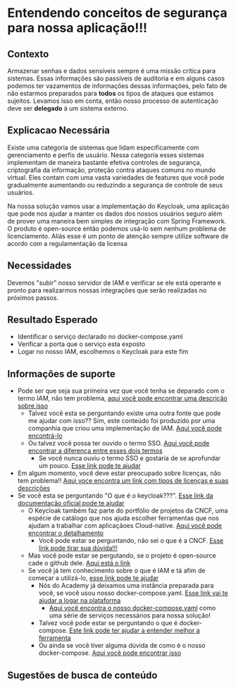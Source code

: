 # Entendendo conceitos de segurança para nossa aplicação!!!

## Contexto

Armazenar senhas e dados sensíveis sempre é uma missão crítica para sistemas. 
Essas informações são passíveis de auditoria e em alguns casos podemos ter vazamentos de informações 
dessas informações, pelo fato de não estarmos preparados para **todos** os tipos de ataques que estamos sujeitos.
Levamos isso em conta, então nosso processo de autenticação deve ser **delegado** à um sistema externo.

## Explicacao Necessária

Existe uma categoria de sistemas que lidam especificamente com gerenciamento e perfis de usuário. 
Nessa categoria esses sistemas implementam de maneira bastante efetiva controles de segurança, 
criptografia da informação, proteção contra ataques comuns no mundo virtual. 
Eles contam com uma vasta variedades de features que você pode gradualmente aumentando ou 
reduzindo a segurança de controle de seus usuários. 

Na nossa solução vamos usar a implementação do Keycloak, uma aplicação que pode nos ajudar a manter
os dados dos nossos usuários seguro além de prover uma maneira bem simples de integração com Spring Framework.
O produto é open-source então podemos usá-lo sem nenhum problema de licenciamento. Aliás esse é um ponto
de atenção sempre utilize software de acordo com a regulamentação da licensa

## Necessidades

Devemos "subir" nosso servidor de IAM e verificar se ele está operante e pronto para realizarmos
nossas integrações que serão realizadas no próximos passos.


## Resultado Esperado
- Identificar o serviço declarado no docker-compose.yaml
- Verificar a porta que o serviço esta exposto
- Logar no nosso IAM, escolhemos o Keycloak para este fim

## Informações de suporte
 
* Pode ser que seja sua primeira vez que você tenha se deparado com o termo _IAM_, 
não tem problema, [aqui você pode encontrar uma descrição sobre isso](https://www.gartner.com/en/information-technology/glossary/identity-and-access-management-iam)
  * Talvez você esta se perguntando existe uma outra fonte que pode me ajudar com isso?? Sim, este conteúdo foi produzido
  por uma companhia que criou uma implementação de IAM. [Aqui você pode encontrá-lo](https://www.okta.com/identity-101/federated-identity-vs-sso/)
  * Ou talvez você possa ter ouvido o termo SSO. [Aqui você pode encontrar a diferença entre esses dois termos](https://searchsecurity.techtarget.com/definition/federated-identity-management) 
    * Se você nunca ouviu o termo SSO e gostaria de se aprofundar um pouco. [Esse link pode te ajudar](https://www.cloudflare.com/learning/access-management/what-is-sso/)
* Em algum momento, você deve estar preocupado sobre licenças, não tem problema!! [Aqui voce encontra um link com tipos de licenças e suas descrições](https://opensource.org/licenses)        
* Se você esta se perguntando "O que é o keycloak???". [Esse link da documentação oficial pode te ajudar](https://www.keycloak.org/)
  * O Keycloak também faz parte do portfólio de projetos da CNCF, uma espécie de catálogo que nos ajuda escolher
   ferramentas que nos ajudam a trabalhar com aplicaçãoes Cloud-native. [Aqui você pode encontrar o detalhamento](https://landscape.cncf.io/selected=keycloak)
    * Você pode estar se perguntando, não sei o que é a CNCF. [Esse link pode tirar sua dúvida!!!](https://www.cncf.io/)  
  * Mas você pode estar se pergutando, se o projeto é open-source cade o github dele. [Aqui está o link](https://github.com/keycloak/keycloak)   
  * Se você já tem conhecimento sobre o que é IAM e tá afim de começar a utilizá-lo, [esse link pode te ajudar](https://www.keycloak.org/docs/latest/getting_started/index.html)  
    * Nós do Academy já deixamos uma instância preparada para você, se você usou nosso docker-compose.yaml. 
    [Esse link vai te ajudar a logar na plataforma](../informacao_procedural/login-keycloak.md) 
      * [Aqui você encontra o nosso docker-compose.yaml](../informacao_procedural/nosso-compose.md) como uma série de serviços necessários para nossa solução!
    * Talvez você pode estar se perguntando o que é docker-compose. [Este link pode ter ajudar a entender melhor a ferramenta](https://docs.docker.com/compose/) 
    * Ou ainda se você tiver alguma dúvida de como é o nosso docker-compose. [Aqui você pode encontrar isso]() 


## Sugestões de busca de conteúdo

